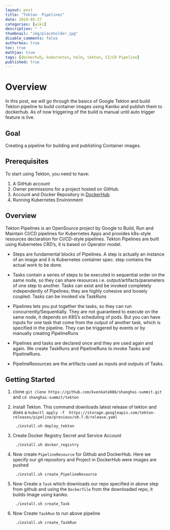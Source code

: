 ```yaml
---
layout: post
title: "Tekton  Pipelines"
date: 2019-05-27
categories: [wiki]
description: " "
thumbnail: "img/placeholder.jpg"
disable_comments: false
authorbox: true
toc: true
mathjax: true
tags: [dockerhub, kubernetes, helm, tekton, CI/CD Pipeline]
published: true
---
```


# Overview

In this post, we will go through the basics of Google Tekton and build Tekton pipeline to build container images using Kaniko and publish them to dockerhub. As of now triggering of the build is manual until auto trigger feature is live.

## Goal

Creating a pipeline for building and publishing Container images.

## Prerequisites

To start using Tekton, you need to have:

1. A GitHub account
2. Owner permissions for a project hosted on GitHub.
3. Account and Docker Repository in [DockerHub](https://id.docker.com/login/?next=%2Fid%2Foauth%2Fauthorize%2F%3Fclient_id%3D43f17c5f-9ba4-4f13-853d-9d0074e349a7%26next%3Dhttps%253A%252F%252Fhub.docker.com%252F%26nonce%3DeyJhbGciOiJIUzI1NiIsInR5cCI6IkpXVCJ9.eyJhdWQiOiI0M2YxN2M1Zi05YmE0LTRmMTMtODUzZC05ZDAwNzRlMzQ5YTciLCJleHAiOjE1MzcxNDQzNjAsImlhdCI6MTUzNzE0NDA2MCwicmZwIjoidFpFbTdQN09jdWNJOHhhd04wQldldz09IiwidGFyZ2V0X2xpbmtfdXJpIjoiaHR0cHM6Ly9odWIuZG9ja2VyLmNvbS8ifQ.R5x-qEZ2ihnxVpWvYxLSbF40deBq7kGjiyU8jnX-0l4%26redirect_uri%3Dhttps%253A%252F%252Fhub.docker.com%252Fsso%252Fcallback%26response_type%3Dcode%26scope%3Dopenid%26state%3DeyJhbGciOiJIUzI1NiIsInR5cCI6IkpXVCJ9.eyJhdWQiOiI0M2YxN2M1Zi05YmE0LTRmMTMtODUzZC05ZDAwNzRlMzQ5YTciLCJleHAiOjE1MzcxNDQzNjAsImlhdCI6MTUzNzE0NDA2MCwicmZwIjoidFpFbTdQN09jdWNJOHhhd04wQldldz09IiwidGFyZ2V0X2xpbmtfdXJpIjoiaHR0cHM6Ly9odWIuZG9ja2VyLmNvbS8ifQ.R5x-qEZ2ihnxVpWvYxLSbF40deBq7kGjiyU8jnX-0l4 "DockerHub").
4. Running Kubernetes Environment

## Overview
Tekton Pipelines is an OpenSource project by Google to Build, Run and Maintain CI/CD pipelines for Kubernetes Apps and provides k8s-style resources declaration for CI/CD-style pipelines. Tekton Pipelines are built using Kubernetes CRD’s, it is based on Operator model.

- Steps are fundamental blocks of Pipelines. A step is actually an instance of an image and it is Kubernetes container spec. step contains the actual work to be done.

- Tasks contain a series of steps to be executed in sequential order on the same node, so they can share resources i.e. output/artifacts/parameters of one step to another. Tasks can exist and be invoked completely independently of Pipelines; they are highly cohesive and loosely coupled. Tasks can be invoked via TaskRuns

- Pipelines lets you put together the tasks, so they can run concurrently/Sequentially. They are not guaranteed to execute on the same node, it depends on K8S’s scheduling of pods. But you can have inputs for one task that come from the output of another task, which is specified in the pipeline. They can be triggered by events or by manually creating PipelineRuns

- Pipelines and tasks are declared once and they are used again and again. We create TaskRuns and PipelineRuns to invoke Tasks and PipelineRuns.

- PipelineResources are the artifacts used as inputs and outputs of Tasks.


## Getting Started

1. clone `git clone https://github.com/kvenkata986/shanghai-summit.git` and `cd shanghai-summit/tekton`

2. Install Tekton. This command downloads latest release of tekton and does a `kubectl apply -f  https://storage.googleapis.com/tekton-releases/pipeline/previous/v0.7.0/release.yaml`

		./install.sh deploy_tekton

3. Create Docker Registry Secret and Service Account

        ./install.sh docker_registry

4. Now create `PipelineResource` for Github and DockerHub. Here we specify our git repository and Project in DockerHub were images are pushed

		./install.sh create_PipelineResource

5. Now Create a `Task` which downloads our repo specified in above step from github and using the `Dockerfile` from the downloaded repo, it builds Image using kaniko.

		./install.sh create_Task

6. Now Create `TaskRun` to run above pipeline

		./install.sh create_TaskRun

